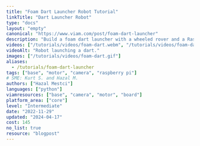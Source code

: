 ```yaml
---
title: "Foam Dart Launcher Robot Tutorial"
linkTitle: "Dart Launcher Robot"
type: "docs"
layout: "empty"
canonical: "https://www.viam.com/post/foam-dart-launcher"
description: "Build a foam dart launcher with a wheeled rover and a Raspberry Pi."
videos: ["/tutorials/videos/foam-dart.webm", "/tutorials/videos/foam-dart.mp4"]
videoAlt: "Robot launching a dart."
images: ["/tutorials/videos/foam-dart.gif"]
aliases:
  - /tutorials/foam-dart-launcher
tags: ["base", "motor", "camera", "raspberry pi"]
# SME: Kurt S. and Hazal M.
authors: ["Hazal Mestci"]
languages: ["python"]
viamresources: ["base", "camera", "motor", "board"]
platform_area: ["core"]
level: "Intermediate"
date: "2022-11-29"
updated: "2024-04-17"
cost: 145
no_list: true
resource: "blogpost"
---
```

